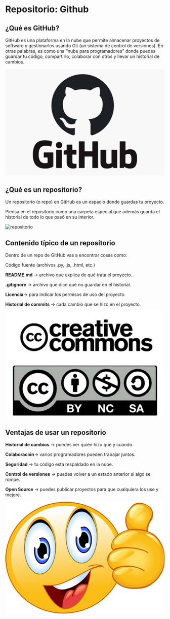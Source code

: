  # Repositorio: Github 
 ## ¿Qué es GitHub?

GitHub es una plataforma en la nube que permite almacenar proyectos de software y gestionarlos usando Git (un sistema de control de versiones).
En otras palabras, es como una “nube para programadores” donde puedes guardar tu código, compartirlo, colaborar con otros y llevar un historial de cambios.

![github](img/github.jpg)

## ¿Qué es un repositorio?

Un repositorio (o repo) en GitHub es un espacio donde guardas tu proyecto.

Piensa en el repositorio como una carpeta especial que además guarda el historial de todo lo que pasó en su interior.

![repositorio](img/repositorio.jpg)

## Contenido típico de un repositorio

Dentro de un repo de GitHub vas a encontrar cosas como:

Código fuente (archivos .py, .js, .html, etc.)

**README.md** → archivo que explica de qué trata el proyecto.

**.gitignore** → archivo que dice qué no guardar en el historial.

**Licencia**→ para indicar los permisos de uso del proyecto.

**Historial de commits** → cada cambio que se hizo en el proyecto.

![licencia](img/licencia.jpg)

## Ventajas de usar un repositorio

**Historial de cambios** → puedes ver quién hizo qué y cuándo.

**Colaboración**→ varios programadores pueden trabajar juntos.

**Seguridad** → tu código está respaldado en la nube.

**Control de versiones** → puedes volver a un estado anterior si algo se rompe.

**Open Source** → puedes publicar proyectos para que cualquiera los use y mejore.

![ventajas](img/ventajas.jpg)
